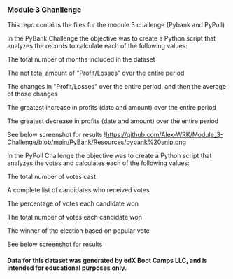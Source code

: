### Module 3 Chanllenge

This repo contains the files for the module 3 challenge (Pybank and PyPoll)

In the PyBank Challenge the objective was to create a Python script that analyzes the records to calculate each of the following values:

The total number of months included in the dataset

The net total amount of "Profit/Losses" over the entire period

The changes in "Profit/Losses" over the entire period, and then the average of those changes

The greatest increase in profits (date and amount) over the entire period

The greatest decrease in profits (date and amount) over the entire period

See below screenshot for results
!https://github.com/Alex-WRK/Module_3-Challenge/blob/main/PyBank/Resources/pybank%20snip.png

In the PyPoll Challenge the objective was to create a Python script that analyzes the votes and calculates each of the following values:

The total number of votes cast

A complete list of candidates who received votes

The percentage of votes each candidate won

The total number of votes each candidate won

The winner of the election based on popular vote

See below screenshot for results


#### Data for this dataset was generated by edX Boot Camps LLC, and is intended for educational purposes only.

